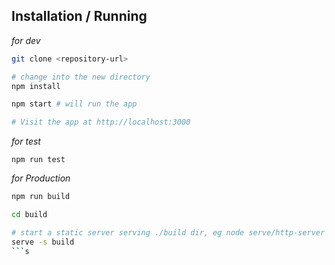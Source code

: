 
## Installation / Running

_for dev_

```sh
git clone <repository-url>

# change into the new directory
npm install

npm start # will run the app

# Visit the app at http://localhost:3000
```

_for test_

```
npm run test
```

_for Production_

```sh
npm run build

cd build

# start a static server serving ./build dir, eg node serve/http-server or serve in express using express.static
serve -s build
```s
